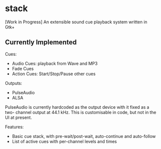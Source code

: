# stack
[Work in Progress] An extensible sound cue playback system written in Gtk+

## Currently Implemented

Cues:
* Audio Cues: playback from Wave and MP3
* Fade Cues
* Action Cues: Start/Stop/Pause other cues

Outputs:
* PulseAudio
* ALSA

PulseAudio is currently hardcoded as the output device with it fixed as a two-
channel output at 44.1 kHz. This is customisable in code, but not in the UI at
present.

Features:
* Basic cue stack, with pre-wait/post-wait, auto-continue and auto-follow
* List of active cues with per-channel levels and times
